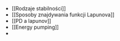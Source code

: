- [[Rodzaje stabilności]]
- [[Sposoby znajdywania funkcji Lapunova]]
- [[PD a lapunov]]
- [[Energy pumping]]
- 